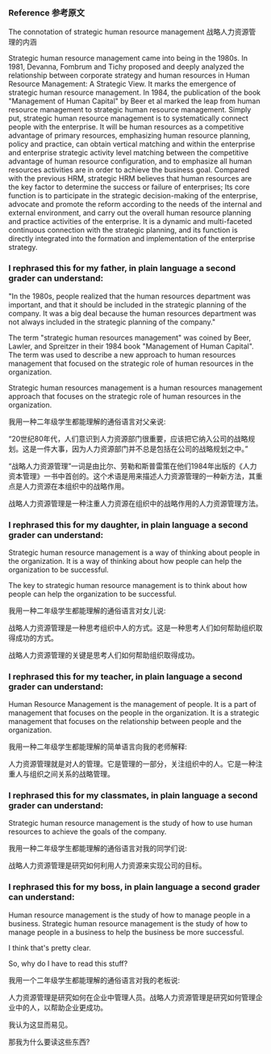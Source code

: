 ### Reference 参考原文

The connotation of strategic human resource management 战略人力资源管理的内涵

Strategic human resource management came into being in the 1980s. In 1981, Devanna, Fombrum and Tichy proposed and deeply analyzed the relationship between corporate strategy and human resources in Human Resource Management: A Strategic View. It marks the emergence of strategic human resource management. In 1984, the publication of the book "Management of Human Capital" by Beer et al marked the leap from human resource management to strategic human resource management. Simply put, strategic human resource management is to systematically connect people with the enterprise. It will be human resources as a competitive advantage of primary resources, emphasizing human resource planning, policy and practice, can obtain vertical matching and within the enterprise and enterprise strategic activity level matching between the competitive advantage of human resource configuration, and to emphasize all human resources activities are in order to achieve the business goal. Compared with the previous HRM, strategic HRM believes that human resources are the key factor to determine the success or failure of enterprises; Its core function is to participate in the strategic decision-making of the enterprise, advocate and promote the reform according to the needs of the internal and external environment, and carry out the overall human resource planning and practice activities of the enterprise. It is a dynamic and multi-faceted continuous connection with the strategic planning, and its function is directly integrated into the formation and implementation of the enterprise strategy.

### I rephrased this for my father, in plain language a second grader can understand:

"In the 1980s, people realized that the human resources department was important, and that it should be included in the strategic planning of the company. It was a big deal because the human resources department was not always included in the strategic planning of the company."

The term "strategic human resources management" was coined by Beer, Lawler, and Spreitzer in their 1984 book "Management of Human Capital". The term was used to describe a new approach to human resources management that focused on the strategic role of human resources in the organization.

Strategic human resources management is a human resources management approach that focuses on the strategic role of human resources in the organization. 

我用一种二年级学生都能理解的通俗语言对父亲说:

“20世纪80年代，人们意识到人力资源部门很重要，应该把它纳入公司的战略规划。这是一件大事，因为人力资源部门并不总是包括在公司的战略规划之中。”

“战略人力资源管理”一词是由比尔、劳勒和斯普雷策在他们1984年出版的《人力资本管理》一书中首创的。这个术语是用来描述人力资源管理的一种新方法，其重点是人力资源在本组织中的战略作用。

战略人力资源管理是一种注重人力资源在组织中的战略作用的人力资源管理方法。

### I rephrased this for my daughter, in plain language a second grader can understand:

Strategic human resource management is a way of thinking about people in the organization. It is a way of thinking about how people can help the organization to be successful.

The key to strategic human resource management is to think about how people can help the organization to be successful.

我用一种二年级学生都能理解的通俗语言对女儿说:

战略人力资源管理是一种思考组织中人的方式。这是一种思考人们如何帮助组织取得成功的方式。

战略人力资源管理的关键是思考人们如何帮助组织取得成功。

### I rephrased this for my teacher, in plain language a second grader can understand:

Human Resource Management is the management of people. It is a part of management that focuses on the people in the organization. It is a strategic management that focuses on the relationship between people and the organization. 

我用一种二年级学生都能理解的简单语言向我的老师解释:

人力资源管理就是对人的管理。它是管理的一部分，关注组织中的人。它是一种注重人与组织之间关系的战略管理。

### I rephrased this for my classmates, in plain language a second grader can understand:

Strategic human resource management is the study of how to use human resources to achieve the goals of the company.

我用一种二年级学生都能理解的通俗语言对我的同学们说:

战略人力资源管理是研究如何利用人力资源来实现公司的目标。

### I rephrased this for my boss, in plain language a second grader can understand:

Human resource management is the study of how to manage people in a business. Strategic human resource management is the study of how to manage people in a business to help the business be more successful.

I think that's pretty clear.

So, why do I have to read this stuff?

我用一个二年级学生都能理解的通俗语言对我的老板说:

人力资源管理是研究如何在企业中管理人员。战略人力资源管理是研究如何管理企业中的人，以帮助企业更成功。

我认为这显而易见。

那我为什么要读这些东西?
